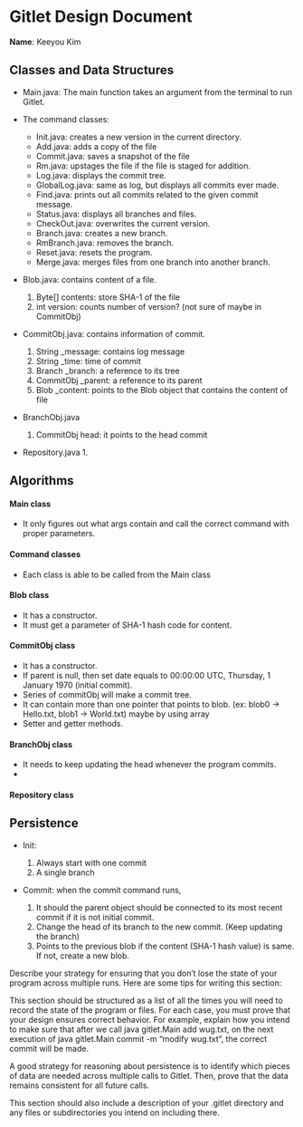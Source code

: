 # Gitlet Design Document

**Name**: Keeyou Kim

## Classes and Data Structures

- Main.java: The main function takes an argument from the terminal to run Gitlet.

- The command classes:
    - Init.java: creates a new version in the current directory.
    - Add.java: adds a copy of the file 
    - Commit.java: saves a snapshot of the file
    - Rm.java: upstages the file if the file is staged for addition.
    - Log.java: displays the commit tree.
    - GlobalLog.java: same as log, but displays all commits ever made.
    - Find.java: prints out all commits related to the given commit message.
    - Status.java: displays all branches and files.
    - CheckOut.java: overwrites the current version.
    - Branch.java: creates a new branch.
    - RmBranch.java: removes the branch.
    - Reset.java: resets the program.
    - Merge.java: merges files from one branch into another branch.

- Blob.java: contains content of a file.
    1. Byte[] contents: store SHA-1 of the file
    2. int version: counts number of version? (not sure of maybe in CommitObj)

- CommitObj.java: contains information of commit.
    1. String _message: contains log message
    2. String _time: time of commit
    3. Branch _branch: a reference to its tree
    4. CommitObj _parent: a reference to its parent
    5. Blob _content: points to the Blob object that contains the content of file
    
- BranchObj.java
    1. CommitObj head: it points to the head commit
    
- Repository.java
    1. 

## Algorithms

#### Main class

 - It only figures out what args contain and call the correct command with 
 proper parameters.
 
#### Command classes

 - Each class is able to be called from the Main class

#### Blob class

 - It has a constructor.
 - It must get a parameter of SHA-1 hash code for content.

#### CommitObj class

 - It has a constructor.
 - If parent is null, then set date equals to 00:00:00 UTC, 
 Thursday, 1 January 1970 (initial commit).
 - Series of commitObj will make a commit tree.
 - It can contain more than one pointer that points to blob. 
 (ex: blob0 -> Hello.txt, blob1 -> World.txt) maybe by using array
 - Setter and getter methods.

#### BranchObj class

 - It needs to keep updating the head whenever the program commits.
 - 
 
 #### Repository class

## Persistence

 - Init:
    1. Always start with one commit
    2. A single branch

 - Commit: when the commit command runs,
    1. It should the parent object should be connected to its most recent commit
    if it is not initial commit.
    2. Change the head of its branch to the new commit. (Keep updating 
    the branch)
    3. Points to the previous blob if the content (SHA-1 hash value) is same.
    If not, create a new blob.

Describe your strategy for ensuring that you don’t lose the state of your 
program across multiple runs. Here are some tips for writing this section:

This section should be structured as a list of all the times you will need 
to record the state of the program or files. For each case, you must prove 
that your design ensures correct behavior. For example, explain how you 
intend to make sure that after we call java gitlet.Main add wug.txt, on 
the next execution of java gitlet.Main commit -m “modify wug.txt”, the 
correct commit will be made.

A good strategy for reasoning about persistence is to identify which pieces 
of data are needed across multiple calls to Gitlet. Then, prove that the 
data remains consistent for all future calls.

This section should also include a description of your .gitlet directory 
and any files or subdirectories you intend on including there.

